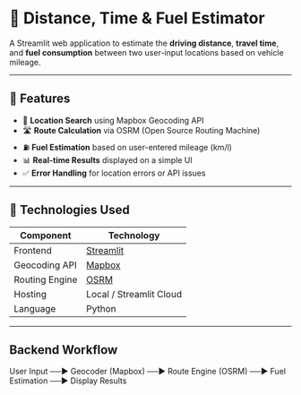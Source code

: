 # 🚗 Distance, Time & Fuel Estimator

A Streamlit web application to estimate the **driving distance**, **travel time**, and **fuel consumption** between two user-input locations based on vehicle mileage.

---

## 🧰 Features

- 🔎 **Location Search** using Mapbox Geocoding API
- 🛣️ **Route Calculation** via OSRM (Open Source Routing Machine)
- ⛽ **Fuel Estimation** based on user-entered mileage (km/l)
- 📊 **Real-time Results** displayed on a simple UI
- ✅ **Error Handling** for location errors or API issues

---


## 📂 Technologies Used

| Component       | Technology                    |
|----------------|-------------------------------|
| Frontend       | [Streamlit](https://streamlit.io/) |
| Geocoding API  | [Mapbox](https://docs.mapbox.com/api/search/geocoding/) |
| Routing Engine | [OSRM](http://project-osrm.org/) |
| Hosting        | Local / Streamlit Cloud        |
| Language       | Python                         |

---

## Backend Workflow


User Input ──▶ Geocoder (Mapbox) ──▶ Route Engine (OSRM) ──▶ Fuel Estimation ──▶ Display Results

